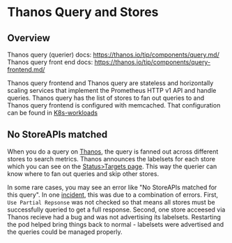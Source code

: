 # Thanos Query and Stores

## Overview

Thanos query (querier) docs: <https://thanos.io/tip/components/query.md/>
Thanos query front end docs: <https://thanos.io/tip/components/query-frontend.md/>

Thanos query frontend and Thanos query are stateless and horizontally scaling services that implement the Prometheus HTTP v1 API and handle queries.
Thanos query has the list of stores to fan out queries to and Thanos query frontend is configured with memcached.  That configuration can be found in [K8s-workloads](https://gitlab.com/gitlab-com/gl-infra/k8s-workloads/gitlab-helmfiles/-/blob/master/releases/thanos/ops.yaml.gotmpl)

## No StoreAPIs matched

When you do a query on [Thanos](https://thanos.gitlab.net), the query is fanned out across different stores to search metrics.
Thanos announces the labelsets for each store which you can see on the [Status>Targets page](https://thanos.gitlab.net/targets).
This way the querier can know where to fan out queries and skip other stores.

In some rare cases, you may see an error like "No StoreAPIs matched for this query".  In one [incident](https://gitlab.com/gitlab-com/gl-infra/production/-/issues/8567#note_1319938832), this was due to a combination of errors.  First, `Use Partial Repsonse` was not checked so that means all stores must be successfully queried to get a full response.  Second, one store acceesed via Thanos recieve had a bug and was not advertising its labelsets.  Restarting the pod helped bring things back to normal - labelsets were advertised and the queries could be managed properly.
